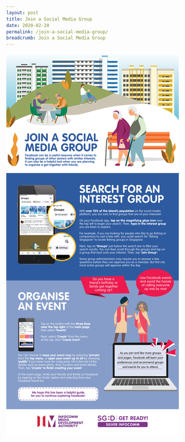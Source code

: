 ```yaml
---
layout: post
title: Join a Social Media Group
date: 2020-02-20
permalink: /join-a-social-media-group/
breadcrumb: Join a Social Media Group
---
```


![image1](/images/articles/join-a-social-media-group/join-a-social-media-group.jpg)
